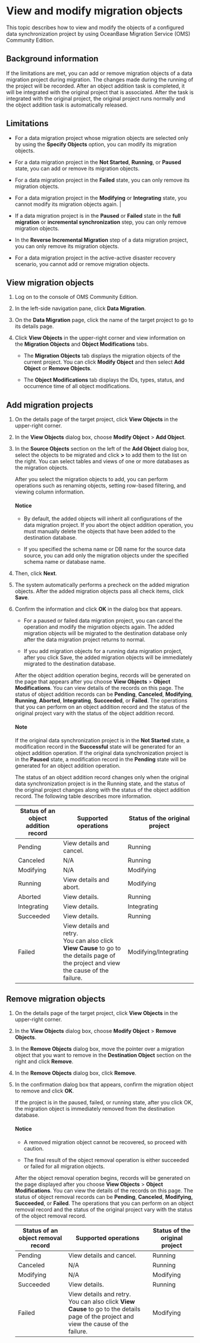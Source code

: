 # View and modify migration objects

This topic describes how to view and modify the objects of a configured data synchronization project by using OceanBase Migration Service (OMS) Community Edition.

## Background information

If the limitations are met, you can add or remove migration objects of a data migration project during migration. The changes made during the running of the project will be recorded. After an object addition task is completed, it will be integrated with the original project that is associated. After the task is integrated with the original project, the original project runs normally and the object addition task is automatically released.

## Limitations

* For a data migration project whose migration objects are selected only by using the **Specify Objects** option, you can modify its migration objects.

* For a data migration project in the **Not Started**, **Running**, or **Paused** state, you can add or remove its migration objects.

* For a data migration project in the **Failed** state, you can only remove its migration objects.

* For a data migration project in the **Modifying** or **Integrating** state, you cannot modify its migration objects again. |

* If a data migration project is in the **Paused** or **Failed** state in the **full migration** or **incremental synchronization** step, you can only remove migration objects.

* In the **Reverse Incremental Migration** step of a data migration project, you can only remove its migration objects.

* For a data migration project in the active-active disaster recovery scenario, you cannot add or remove migration objects.

## View migration objects

1. Log on to the console of OMS Community Edition.

2. In the left-side navigation pane, click **Data Migration**.

3. On the **Data Migration** page, click the name of the target project to go to its details page.

4. Click **View Objects** in the upper-right corner and view information on the **Migration Objects** and **Object Modifications** tabs.

   * The **Migration Objects** tab displays the migration objects of the current project. You can click **Modify Object** and then select **Add Object** or **Remove Objects**.

   * The **Object Modifications** tab displays the IDs, types, status, and occurrence time of all object modifications.

## Add migration projects

1. On the details page of the target project, click **View Objects** in the upper-right corner.

2. In the **View Objects** dialog box, choose **Modify Object** \> **Add Object**.

3. In the **Source Objects** section on the left of the **Add Object** dialog box, select the objects to be migrated and click **>** to add them to the list on the right. You can select tables and views of one or more databases as the migration objects.

   After you select the migration objects to add, you can perform operations such as renaming objects, setting row-based filtering, and viewing column information.

   <main id="notice" type='notice'>
    <h4>Notice</h4>
    <ul>
    <li>
    <p>By default, the added objects will inherit all configurations of the data migration project. If you abort the object addition operation, you must manually delete the objects that have been added to the destination database. </p>
    </li>
    <li>
    <p>If you specified the schema name or DB name for the source data source, you can add only the migration objects under the specified schema name or database name. </p>
    </li>
    </ul>
   </main>

4. Then, click **Next**.

5. The system automatically performs a precheck on the added migration objects. After the added migration objects pass all check items, click **Save**.

6. Confirm the information and click **OK** in the dialog box that appears.

   * For a paused or failed data migration project, you can cancel the operation and modify the migration objects again. The added migration objects will be migrated to the destination database only after the data migration project returns to normal.

   * If you add migration objects for a running data migration project, after you click Save, the added migration objects will be immediately migrated to the destination database.

   After the object addition operation begins, records will be generated on the page that appears after you choose **View Objects** > **Object Modifications**. You can view details of the records on this page. The status of object addition records can be **Pending**, **Canceled**, **Modifying**, **Running**, **Aborted**, **Integrating**, **Succeeded**, or **Failed**. The operations that you can perform on an object addition record and the status of the original project vary with the status of the object addition record.

    <main id="notice" type='explain'>
    <h4>Note</h4>
    <p>If the original data synchronization project is in the <strong>Not Started</strong> state, a modification record in the <strong>Successful</strong> state will be generated for an object addition operation. If the original data synchronization project is in the <strong>Paused</strong> state, a modification record in the <strong>Pending</strong> state will be generated for an object addition operation. </p>
    </main>

   The status of an object addition record changes only when the original data synchronization project is in the Running state, and the status of the original project changes along with the status of the object addition record. The following table describes more information.

   | **Status of an object addition record** | **Supported operations** | **Status of the original project** |
   |---------------|--------------------------------------------------------------|------------|
   | Pending | View details and cancel. | Running |
   | Canceled | N/A | Running |
   | Modifying | N/A | Modifying |
   | Running | View details and abort. | Modifying |
   | Aborted | View details. | Running |
   | Integrating | View details. | Integrating |
   | Succeeded | View details. | Running |
   | Failed | View details and retry.<br>You can also click **View Cause** to go to the details page of the project and view the cause of the failure.  | Modifying/Integrating |

## Remove migration objects

1. On the details page of the target project, click **View Objects** in the upper-right corner.

2. In the **View Objects** dialog box, choose **Modify Object** \> **Remove Objects**.

3. In the **Remove Objects** dialog box, move the pointer over a migration object that you want to remove in the **Destination Object** section on the right and click **Remove**.

4. In the **Remove Objects** dialog box, click **Remove**.

5. In the confirmation dialog box that appears, confirm the migration object to remove and click **OK**.

   If the project is in the paused, failed, or running state, after you click OK, the migration object is immediately removed from the destination database.

    <main id="notice" type='notice'>
    <h4>Notice</h4>
    <ul>
    <li>
    <p>A removed migration object cannot be recovered, so proceed with caution. </p>
    </li>
    <li>
    <p>The final result of the object removal operation is either succeeded or failed for all migration objects. </p>
    </li>
    </ul>
    </main>

   After the object removal operation begins, records will be generated on the page displayed after you choose **View Objects** \> **Object Modifications**. You can view the details of the records on this page. The status of object removal records can be **Pending**, **Canceled**, **Modifying, Succeeded**, or **Failed**. The operations that you can perform on an object removal record and the status of the original project vary with the status of the object removal record.

   | **Status of an object removal record** | **Supported operations** | **Status of the original project** |
   |---------------|--------------------------------------------------------------|------------|
   | Pending | View details and cancel. | Running |
   | Canceled | N/A | Running |
   | Modifying | N/A | Modifying |
   | Succeeded | View details. | Running |
   | Failed | View details and retry.<br>You can also click **View Cause** to go to the details page of the project and view the cause of the failure.  | Modifying |
